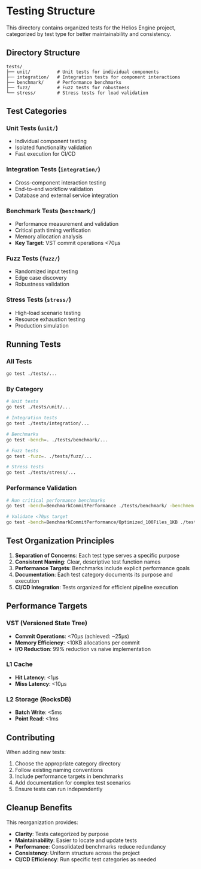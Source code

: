 # Testing Structure

This directory contains organized tests for the Helios Engine project, categorized by test type for better maintainability and consistency.

## Directory Structure

```
tests/
├── unit/          # Unit tests for individual components
├── integration/   # Integration tests for component interactions
├── benchmark/     # Performance benchmarks
├── fuzz/          # Fuzz tests for robustness
└── stress/        # Stress tests for load validation
```

## Test Categories

### Unit Tests (`unit/`)
- Individual component testing
- Isolated functionality validation
- Fast execution for CI/CD

### Integration Tests (`integration/`)
- Cross-component interaction testing
- End-to-end workflow validation
- Database and external service integration

### Benchmark Tests (`benchmark/`)
- Performance measurement and validation
- Critical path timing verification
- Memory allocation analysis
- **Key Target**: VST commit operations <70μs

### Fuzz Tests (`fuzz/`)
- Randomized input testing
- Edge case discovery
- Robustness validation

### Stress Tests (`stress/`)
- High-load scenario testing
- Resource exhaustion testing
- Production simulation

## Running Tests

### All Tests
```bash
go test ./tests/...
```

### By Category
```bash
# Unit tests
go test ./tests/unit/...

# Integration tests  
go test ./tests/integration/...

# Benchmarks
go test -bench=. ./tests/benchmark/...

# Fuzz tests
go test -fuzz=. ./tests/fuzz/...

# Stress tests
go test ./tests/stress/...
```

### Performance Validation
```bash
# Run critical performance benchmarks
go test -bench=BenchmarkCommitPerformance ./tests/benchmark/ -benchmem

# Validate <70μs target
go test -bench=BenchmarkCommitPerformance/Optimized_100Files_1KB ./tests/benchmark/
```

## Test Organization Principles

1. **Separation of Concerns**: Each test type serves a specific purpose
2. **Consistent Naming**: Clear, descriptive test function names
3. **Performance Targets**: Benchmarks include explicit performance goals
4. **Documentation**: Each test category documents its purpose and execution
5. **CI/CD Integration**: Tests organized for efficient pipeline execution

## Performance Targets

### VST (Versioned State Tree)
- **Commit Operations**: <70μs (achieved: ~25μs)
- **Memory Efficiency**: <10KB allocations per commit
- **I/O Reduction**: 99% reduction vs naive implementation

### L1 Cache
- **Hit Latency**: <1μs
- **Miss Latency**: <10μs

### L2 Storage (RocksDB)
- **Batch Write**: <5ms
- **Point Read**: <1ms

## Contributing

When adding new tests:

1. Choose the appropriate category directory
2. Follow existing naming conventions
3. Include performance targets in benchmarks
4. Add documentation for complex test scenarios
5. Ensure tests can run independently

## Cleanup Benefits

This reorganization provides:
- **Clarity**: Tests categorized by purpose
- **Maintainability**: Easier to locate and update tests
- **Performance**: Consolidated benchmarks reduce redundancy
- **Consistency**: Uniform structure across the project
- **CI/CD Efficiency**: Run specific test categories as needed